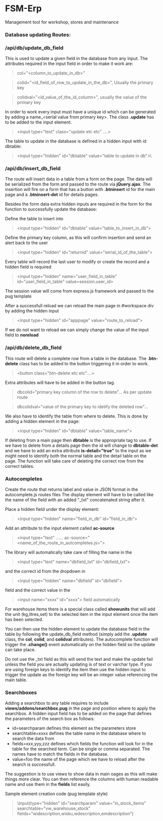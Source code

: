 # FSM-Erp
Management tool for workshop, stores and maintenance

### Database updating Routes:

### /api/db/update_db_field
This is used to update a given field in the database from any input. The attributes required in the input field in order to make it work are: 

>col="\<column_to_update_in_db>"

>colid="\<id_field_of_row_to_update_in_the_db>", Usually the primary key

>colidval="\<id_value_of_the_id_column>", usually the value of the primary key

In order to work every input must have a unique id which can be generated by adding a name_\<serial value from primary key>\. The class **.update** has to be added to the input element. 

>\<input type="text" class="update etc etc" ....>

The table to update in the database is defined in a hidden input with id dbtable: 

>\<input type="hidden" id="dbtable" value="table to update in db">\

### /api/db/insert_db_field
The route will insert data in a table from a form on the page. The data will be serialized from the form and passed to the route via **jQuery.ajax**. The insertion will fire on a form that has a button with **.btninsert** id for the main page and a **.btninsert-det** id for details pages.

Besides the form data extra hidden inputs are required in the form for the function to successfully update the database:

Define the table to insert into

>\<input type="hidden" id="dbtable" value="table_to_insert_in_db">

Define the primary key column, as this will confirm insertion and send an alert back to the user

>\<input type="hidden" id="returnid" value="serial_id_of_the_table">

Every table will record the last user to modify or create the record and a hidden field is required

>\<input type="hidden" name="user_field_in_table" id="user_field_in_table" value=session.user_id>

The session value will come from express.js framework and passed to the pug template

After a successfull reload we can reload the main page in #workspace div by adding the hidden input

>\<input type="hidden" id="apppage" value="route_to_reload">

If we do not want to reload we can simply change the value of the input field to **noreload**

### /api/db/delete_db_field
This route will delete a complete row from a table in the database. The **.btn-delete** class has to be added to the button triggering it in order to work. 

>\<button class="btn-delete etc etc"....>

Extra attributes will have to be added in the button tag.

>dbcolid="primary key column of the row to delete"... As per update route

>dbcolidval="value of the primary key to idetify the deleted row"...

We also have to identify the table from where to delete. This is done by adding a hidden element in the page:

>\<input type="hidden" id="dbtable" value="table_name">

If deleting from a main page then **dbtable** is the appropriate tag to use. If we have to delete from a details page then the id will change to **dbtable-det** and we have to add an extra attribute **is-detail="true"** to the input as we might need to identify both the normal table and the detail table on the page. The function will take care of deleting the correct row from the correct tables.

### Autocompletes
Create the route that returns label and value in JSON format in the autocomplete.js routes files
The display element will have to be called like the name of the field with an added "_txt" concatenated string after it.

Place a hidden field under the display element:

>\<input type="hidden" name="field_in_db" id="field_in_db">

Add an attribute to the input element called **ac-source**

>\<input type="text" ...... ac-source="\<name_of_the_route_in_autcompletes.js>">

The library will automatically take care of filling the name in the 

>\<input type="text" name="dbfield_txt" id="dbfield_txt"> 

and the correct id from the dropdown in

>\<input type="hidden" name="dbfield" id="dbfield">

field and the correct value in the 

>\<input name="xxxx" id="xxxx"> field automatically

For warehouse items there is a special class called **showunits** that will add the unit (kg,litres,set) to the selected item in the input element once the item has been selected.

You can then use the hidden element to update the database field in the table by following the update_db_field method (simply add the  **.update** class, the **col**, **colid**, and **colidval** attributes). The autocomplete function will trigger the **.change()** event automatically on the hidden field so the update can take place.

Do not use the _txt field as this will send the text and make the update fail unless the field you are actually updating is of text or varchar type. If you are using foreign keys to identify the item then use the hidden input to trigger the update as the foreign key will be an integer value referencing the main table.

### Searchboxes

Adding a searchbox to any table requires to include **views/addons/searchbox.pug** in the page and position where to apply the searchbox. A hidden input field has to be added on the page that defines the parameters of the search box as follows:

- id=searchparam defines this element as the parameters store
- searchtable=xxxx defines the table name in the database where to search the data from
- fields=xxx,yyy,zzz defines which fields the function will look for in the table for the searched term. Can be single or comma separated. The names have to match the fields in the database.
- value=foo the name of the page which we have to reload after the search is successfull.

The suggestion is to use views to show data in main oages as this will make things more clear. You can then reference the columns with human readable name and use them in the **fields** list easily.

Sample element creation code (pug template style)
>\input(type="hidden" id="searchparam" value="in_stock_items" searchtable="vw_warehouse_stock" fields="widescription,wisku,wdescription,emdescription")
